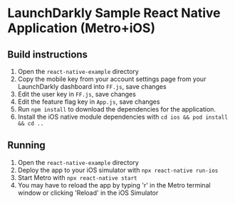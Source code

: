 # LaunchDarkly Sample React Native Application (Metro+iOS)

## Build instructions
1. Open the `react-native-example` directory
2. Copy the mobile key from your account settings page from your LaunchDarkly dashboard into `FF.js`, save changes
3. Edit the user key in `FF.js`, save changes
4. Edit the feature flag key in `App.js`, save changes
5. Run `npm install` to download the dependencies for the application.
6. Install the iOS native module dependencies with `cd ios && pod install && cd ..`

## Running
1. Open the `react-native-example` directory
2. Deploy the app to your iOS simulator with `npx react-native run-ios`
3. Start Metro with `npx react-native start`
4. You may have to reload the app by typing 'r' in the Metro terminal window or clicking 'Reload' in the iOS Simulator